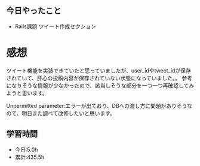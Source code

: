 ## 今日やったこと
- Rails課題 ツイート作成セクション 
 
# 感想
ツイート機能を実装できていたと思っていましたが、user_idやtweet_idが保存されていて、肝心の投稿内容が保存されていない状態になっていました。。
参考になりそうな情報が少なかったので、該当しそうな部分を一つ一つ再確認してみようと思います。

Unpermitted parameter:エラーが出ており、DBへの渡し方に問題がありそうなので、明日また調べて改修したいと思います。

## 学習時間
- 今日:5.0h
- 累計:435.5h

